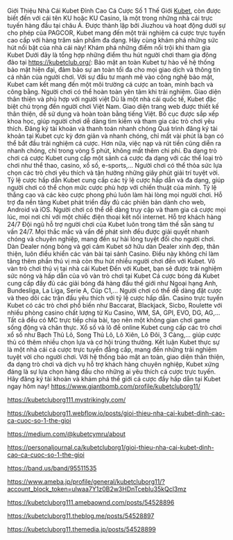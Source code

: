 Giới Thiệu Nhà Cái Kubet Đỉnh Cao Cá Cược Số 1 Thế Giới
[Kubet](https://kubetclub.org/), còn được biết đến với cái tên KU hoặc KU Casino, là một trong những nhà cái trực tuyến hàng đầu tại châu Á. Được thành lập bởi Jiuzhou và hoạt động dưới sự cho phép của PAGCOR, Kubet mang đến một trải nghiệm cá cược trực tuyến cao cấp với hàng trăm sản phẩm đa dạng. Hãy cùng khám phá những sức hút nổi bật của nhà cái này!
Khám phá những điểm nổi trội khi tham gia Kubet
Dưới đây là tổng hợp những điểm thu hút người chơi tham gia đông đảo tại https://kubetclub.org/:
Bảo mật an toàn
Kubet tự hào về hệ thống bảo mật hiện đại, đảm bảo sự an toàn tối đa cho mọi giao dịch và thông tin cá nhân của người chơi. Với sự đầu tư mạnh mẽ vào công nghệ bảo mật, Kubet cam kết mang đến một môi trường cá cược an toàn, minh bạch và công bằng. Người chơi có thể hoàn toàn yên tâm khi trải nghiệm.
Giao diện thân thiện và phù hợp với người việt
Dù là một nhà cái quốc tế, Kubet đặc biệt chú trọng đến người chơi Việt Nam. Giao diện trang web được thiết kế thân thiện, dễ sử dụng và hoàn toàn bằng tiếng Việt. Bố cục được sắp xếp khoa học, giúp người chơi dễ dàng tìm kiếm và tham gia các trò chơi yêu thích.
Đăng ký tài khoản và thanh toán nhanh chóng
Quá trình đăng ký tài khoản tại Kubet cực kỳ đơn giản và nhanh chóng, chỉ mất vài phút là bạn có thể bắt đầu trải nghiệm cá cược. Hơn nữa, việc nạp và rút tiền cũng diễn ra nhanh chóng, chỉ trong vòng 5 phút, không mất thêm chi phí.
Đa dạng trò chơi cá cược
Kubet cung cấp một sảnh cá cược đa dạng với các thể loại trò chơi như thể thao, casino, xổ số, e-sports,... Người chơi có thể thỏa sức lựa chọn các trò chơi yêu thích và tận hưởng những giây phút giải trí tuyệt vời.
Tỷ lệ cược hấp dẫn
Kubet cung cấp các tỷ lệ cược hấp dẫn và đa dạng, giúp người chơi có thể chọn mức cược phù hợp với chiến thuật của mình. Tỷ lệ thắng cao và các kèo cược phong phú luôn làm hài lòng mọi người chơi.
Hỗ trợ đa nền tảng
Kubet phát triển đầy đủ các phiên bản dành cho web, Android và iOS. Người chơi có thể dễ dàng truy cập và tham gia cá cược mọi lúc, mọi nơi chỉ với một chiếc điện thoại kết nối internet.
Hỗ trợ khách hàng 24/7
Đội ngũ hỗ trợ người chơi của Kubet luôn trong tâm thế sẵn sàng tư vấn 24/7. Mọi thắc mắc và vấn đề phát sinh đều được giải quyết nhanh chóng và chuyên nghiệp, mang đến sự hài lòng tuyệt đối cho người chơi.
Dàn Dealer nóng bỏng và gợi cảm
Kubet sở hữu dàn Dealer xinh đẹp, thân thiện, luôn điều khiển các ván bài tại sảnh Casino. Điều này không chỉ làm tăng thêm phần thú vị mà còn thu hút nhiều người chơi đến với Kubet.
Vô vàn trò chơi thú vị tại nhà cái Kubet
Đến với Kubet, bạn sẽ được trải nghiệm sức nóng và hấp dẫn của vô vàn trò chơi tại Kubet
Cá cược bóng đá
Kubet cung cấp đầy đủ các giải bóng đá hàng đầu thế giới như Ngoại hạng Anh, Bundesliga, La Liga, Serie A, Cúp C1,... Người chơi có thể dễ dàng đặt cược và theo dõi các trận đấu yêu thích với tỷ lệ cược hấp dẫn.
Casino trực tuyến
Kubet có các trò chơi phổ biến như Baccarat, Blackjack, Sicbo, Roulette với nhiều phòng casino chất lượng từ Ku Casino, WM, SA, GPI, EVO, DG, AG,... Tất cả đều có MC trực tiếp chia bài, tạo nên một không gian chơi game sống động và chân thực.
Xổ số và lô đề online
Kubet cung cấp các trò chơi xổ số như Bạch Thủ Lô, Song Thủ Lô, Lô Xiên, Lô Đôi, 3 Càng,... giúp cược thủ có thêm nhiều chọn lựa và cơ hội trúng thưởng.
Kết luận
Kubet thực sự là một nhà cái cá cược trực tuyến đẳng cấp, mang đến những trải nghiệm tuyệt vời cho người chơi. Với hệ thống bảo mật an toàn, giao diện thân thiện, đa dạng trò chơi và dịch vụ hỗ trợ khách hàng chuyên nghiệp, Kubet xứng đáng là sự lựa chọn hàng đầu cho những ai yêu thích cá cược trực tuyến. Hãy đăng ký tài khoản và khám phá thế giới cá cược đầy hấp dẫn tại Kubet ngay hôm nay!
https://www.giantbomb.com/profile/kubetcluborg11/

https://kubetcluborg111.mystrikingly.com/

https://kubetcluborg11.webflow.io/posts/gioi-thieu-nha-cai-kubet-dinh-cao-ca-cuoc-so-1-the-gioi

https://medium.com/@kubetcymru/about

https://personaljournal.ca/kubetcluborg1/gioi-thieu-nha-cai-kubet-dinh-cao-ca-cuoc-so-1-the-gioi

https://band.us/band/95511535

https://www.ameba.jp/profile/general/kubetcluborg11/?account_block_token=uIwaa7Y1z0B2w3HDnTcebIu35kQcl3mz

https://kubetcluborg111.amebaownd.com/posts/54528896

https://kubetcluborg11.theblog.me/posts/54528897

https://kubetcluborg11.themedia.jp/posts/54528899


